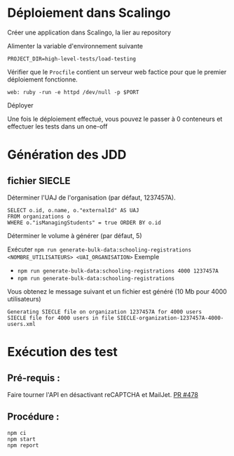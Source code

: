 # Déploiement dans Scalingo 

Créer une application dans Scalingo, la lier au repository

Alimenter la variable d'environnement suivante 
``` shell script
PROJECT_DIR=high-level-tests/load-testing
```

Vérifier que le `Procfile` contient un serveur web factice pour que le premier déploiement fonctionne.
````
web: ruby -run -e httpd /dev/null -p $PORT
````

Déployer

Une fois le déploiement effectué, vous pouvez le passer à 0 conteneurs et effectuer les tests dans un one-off

# Génération des JDD

## fichier SIECLE

Déterminer l'UAJ de l'organisation (par défaut, 1237457A).

```
SELECT o.id, o.name, o."externalId" AS UAJ
FROM organizations o
WHERE o."isManagingStudents" = true ORDER BY o.id
``` 

Déterminer le volume à générer (par défaut, 5)  

Exécuter `npm run generate-bulk-data:schooling-registrations <NOMBRE_UTILISATEURS> <UAI_ORGANISATION>`
Exemple  
- `npm run generate-bulk-data:schooling-registrations 4000 1237457A`
- `npm run generate-bulk-data:schooling-registrations`

Vous obtenez le message suivant et un fichier est généré (10 Mb pour 4000 utilisateurs)
```
Generating SIECLE file on organization 1237457A for 4000 users
SIECLE file for 4000 users in file SIECLE-organization-1237457A-4000-users.xml
```

# Exécution des test

## Pré-requis :

Faire tourner l'API en désactivant reCAPTCHA et MailJet. [PR #478](https://github.com/1024pix/pix/pull/478)

## Procédure :

```
npm ci
npm start
npm report
```
